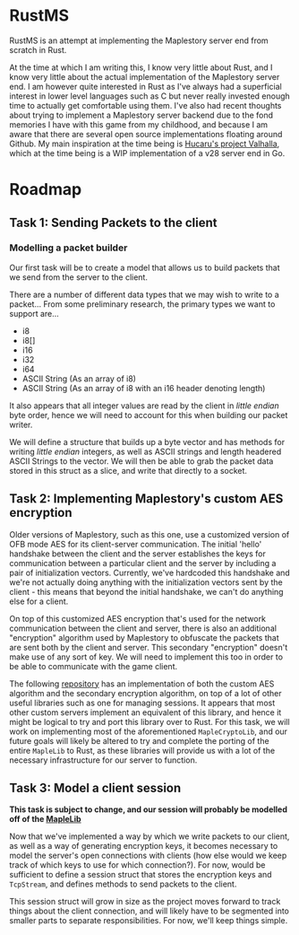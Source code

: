 # RustMS
RustMS is an attempt at implementing the Maplestory server end from scratch in Rust.

At the time at which I am writing this, I know very little about Rust, and I know very little about the actual implementation of the Maplestory server end. I am however quite interested in Rust as I've always had a superficial interest in lower level languages such as C but never really invested enough time to actually get comfortable using them. I've also had recent thoughts about trying to implement a Maplestory server backend due to the fond memories I have with this game from my childhood, and because I am aware that there are several open source implementations floating around Github. My main inspiration at the time being is [Hucaru's project Valhalla](https://github.com/Hucaru/Valhalla), which at the time being is a WIP implementation of a v28 server end in Go.

# Roadmap

## Task 1: Sending Packets to the client

### Modelling a packet builder
Our first task will be to create a model that allows us to build packets that we send from the server to the client.

There are a number of different data types that we may wish to write to a packet... From some preliminary research, the primary types we want to support are...
* i8
* i8[]
* i16
* i32
* i64
* ASCII String (As an array of i8)
* ASCII String (As an array of i8 with an i16 header denoting length)

It also appears that all integer values are read by the client in *little endian* byte order, hence we will need to account for this when building our packet writer. 

We will define a structure that builds up a byte vector and has methods for writing *little endian* integers, as well as ASCII strings and length headered ASCII Strings to the vector. We will then be able to grab the packet data stored in this struct as a slice, and write that directly to a socket.

## Task 2: Implementing Maplestory's custom AES encryption
Older versions of Maplestory, such as this one, use a customized version of OFB mode AES for its client-server communication. The initial 'hello' handshake between the client and the server establishes the keys for communication between a particular client and the server by including a pair of initialization vectors. Currently, we've hardcoded this handshake and we're not actually doing anything with the initialization vectors sent by the client - this means that beyond the initial handshake, we can't do anything else for a client.

On top of this customized AES encryption that's used for the network communication between the client and server, there is also an additional "encryption" algorithm used by Maplestory to obfuscate the packets that are sent both by the client and server. This secondary "encryption" doesn't make use of any sort of key. We will need to implement this too in order to be able to communicate with the game client. 

The following [repository](https://github.com/hadeutscher/MapleLib/tree/master/MapleCryptoLib) has an implementation of both the custom AES algorithm and the secondary encryption algorithm, on top of a lot of other useful libraries such as one for managing sessions. It appears that most other custom servers implement an equivalent of this library, and hence it might be logical to try and port this library over to Rust. For this task, we will work on implementing most of the aforementioned `MapleCryptoLib`, and our future goals will likely be altered to try and complete the porting of the entire `MapleLib` to Rust, as these libraries will provide us with a lot of the necessary infrastructure for our server to function.

## Task 3: Model a client session
**This task is subject to change, and our session will probably be modelled off of the [MapleLib](https://github.com/hadeutscher/MapleLib)**

Now that we've implemented a way by which we write packets to our client, as well as a way of generating encryption keys, it becomes necessary to model the server's open connections with clients (how else would we keep track of which keys to use for which connection?). For now, would be sufficient to define a session struct that stores the encryption keys and `TcpStream`, and defines methods to send packets to the client. 

This session struct will grow in size as the project moves forward to track things about the client connection, and will likely have to be segmented into smaller parts to separate responsibilities. For now, we'll keep things simple.
